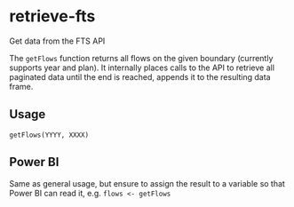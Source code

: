 # retrieve-fts

Get data from the FTS API

The `getFlows` function returns all flows on the given boundary (currently supports year and plan). It internally places calls to the API to retrieve all paginated data until the end is reached, appends it to the resulting data frame.

## Usage
```source('/path/to/retrieve-fts/R/retrieve-fts.R')
getFlows(YYYY, XXXX)
```

## Power BI
Same as general usage, but ensure to assign the result to a variable so that Power BI can read it, e.g. `flows <- getFlows`

